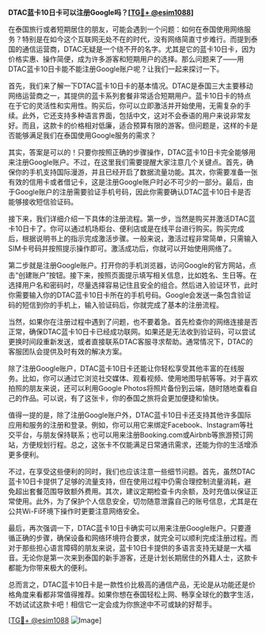**DTAC蓝卡10日卡可以注册Google吗？[[TG💪+ @esim1088](https://t.me/s/esim1088)]**

在泰国旅行或者短期居住的朋友，可能会遇到一个问题：如何在泰国使用网络服务？特别是在如今这个互联网无处不在的时代，没有网络简直寸步难行。而提到泰国的通信运营商，DTAC无疑是一个绕不开的名字。尤其是它的蓝卡10日卡，因为价格实惠、操作简便，成为许多游客和短期用户的选择。那么问题来了——用DTAC蓝卡10日卡能不能注册Google账户呢？让我们一起来探讨一下。

首先，我们来了解一下DTAC蓝卡10日卡的基本情况。DTAC是泰国三大主要移动网络运营商之一，其提供的蓝卡系列套餐非常适合短期用户。蓝卡10日卡的特点在于它的灵活性和实用性。购买后，你可以立即激活并开始使用，无需复杂的手续。此外，它还支持多种语言界面，包括中文，这对不会泰语的用户来说非常友好。而且，这款卡的价格相对低廉，适合预算有限的游客。但问题是，这样的卡是否能够满足我们在泰国使用Google服务的需求？

其实，答案是可以的！只要你按照正确的步骤操作，DTAC蓝卡10日卡完全能够用来注册Google账户。不过，在这里我们需要提醒大家注意几个关键点。首先，确保你的手机支持国际漫游，并且已经开启了数据流量功能。其次，你需要准备一张有效的信用卡或者借记卡，这是注册Google账户时必不可少的一部分。最后，由于Google账户的注册需要验证手机号码，因此你需要确认DTAC蓝卡10日卡是否能够接收短信验证码。

接下来，我们详细介绍一下具体的注册流程。第一步，当然是购买并激活DTAC蓝卡10日卡了。你可以通过机场柜台、便利店或是在线平台进行购买。购买完成后，根据说明书上的指示完成激活步骤。一般来说，激活过程非常简单，只需输入SIM卡号码并按照提示操作即可。激活成功后，你就可以开始使用网络了。

第二步就是注册Google账户。打开你的手机浏览器，访问Google的官方网站，点击“创建账户”按钮。接下来，按照页面提示填写相关信息，比如姓名、生日等。在选择用户名和密码时，尽量选择容易记住且安全的组合。然后进入验证环节，此时你需要输入你的DTAC蓝卡10日卡所在的手机号码。Google会发送一条包含验证码的短信到你的手机上，输入验证码后，你就完成了基本的注册流程。

当然，如果你在注册过程中遇到了问题，也不要着急。首先检查你的网络连接是否正常，确保DTAC蓝卡10日卡已经成功联网。如果还是无法收到验证码，可以尝试更换时间段重新发送，或者直接联系DTAC客服寻求帮助。通常情况下，DTAC的客服团队会提供及时有效的解决方案。

除了注册Google账户，DTAC蓝卡10日卡还能让你轻松享受其他丰富的在线服务。比如，你可以通过它浏览社交媒体、观看视频、使用地图导航等等。对于喜欢拍照的朋友来说，还可以利用Google Photos将照片备份到云端，随时随地查看自己的作品。可以说，有了这张卡，你的泰国之旅将会更加便捷和愉快。

值得一提的是，除了注册Google账户外，DTAC蓝卡10日卡还支持其他许多国际应用和服务的注册和登录。例如，你可以用它来绑定Facebook、Instagram等社交平台，与朋友保持联系；也可以用来注册Booking.com或Airbnb等旅游预订网站，方便规划行程。总之，这张卡不仅能满足日常通讯需求，还能为你的生活增添更多便利。

不过，在享受这些便利的同时，我们也应该注意一些细节问题。首先，虽然DTAC蓝卡10日卡提供了足够的流量支持，但在使用过程中仍需合理控制流量消耗，避免超出套餐范围导致额外费用。其次，建议定期检查卡内余额，及时充值以保证正常使用。此外，为了保护个人信息安全，切勿随意泄露自己的账号信息，尤其是在公共Wi-Fi环境下操作时更要注意网络安全。

最后，再次强调一下，DTAC蓝卡10日卡确实可以用来注册Google账户。只要遵循正确的步骤，确保设备和网络环境符合要求，就完全可以顺利完成注册过程。而对于那些担心语言障碍的朋友来说，蓝卡10日卡提供的多语言支持无疑是一大福音。无论你是第一次来到泰国的新手游客，还是计划长期居住的外籍人士，这款卡都能为你带来极大的便利。

总而言之，DTAC蓝卡10日卡是一款性价比极高的通信产品，无论是从功能还是价格角度来看都非常值得推荐。如果你想在泰国轻松上网、畅享全球化的数字生活，不妨试试这款卡吧！相信它一定会成为你旅途中不可或缺的好帮手。

[[TG💪+ @esim1088](https://t.me/s/esim1088) ![Image](https://i.postimg.cc/4NQfJmqS/Snipaste-2025-05-13-00-14-12.png)]